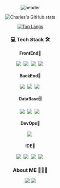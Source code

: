 
<div align="center" style="text-align:center">

 ![header](https://capsule-render.vercel.app/api?type=waving&color=0:b388ff,100:a82da8&height=180&section=header&text=Charles&desc=Welcome%20in%20My%20GitHub&fontSize=80&fontColor=d6ace6&animation=fadeIn&descAlignY=70)
 
</div>

<div align="center" style="text-align:center">
 
 ![Charles's GitHub stats](https://github-readme-stats.vercel.app/api?username=KwonCheulJin&show_icons=true&theme=dracula)

</div>
<div align="center" style="text-align:center">

 [![Top Langs](https://github-readme-stats.vercel.app/api/top-langs/?username=KwonCheulJin&layout=compact)](https://github.com/anuraghazra/github-readme-stats)

</div>
 
 <h3 align=center>💻 Tech Stack 🛠</h3>
 
  <h4 align=center>FrontEnd👀</h4>
  <div align=center>
   <img src="https://img.shields.io:/badge/React-61DAFB?style=plastic&logo=React&logoColor=white"/></a>&nbsp
   <img src="https://img.shields.io:/badge/TypeScript-3178C6?style=plastic&logo=TypeScript&logoColor=white"/></a>&nbsp
   <img src="https://img.shields.io:/badge/JavaScript-F7DF1E?style=plastic&logo=JavaScript&logoColor=white"/></a>&nbsp
   <img src="https://img.shields.io:/badge/CSS3-1572B6?style=plastic&logo=CSS3&logoColor=white"/></a>&nbsp
  </div>
  <h4 align=center>BackEnd🧠</h4>
  <div align=center>
   <img src="https://img.shields.io:/badge/Java-007396?style=plastic&logo=Java&logoColor=white"/></a>&nbsp 
   <img src="https://img.shields.io:/badge/Spring-6DB33F?style=plastic&logo=Spring&logoColor=white"/></a>&nbsp
   <img src="https://img.shields.io:/badge/SpringBoot-6DB33F?style=plastic&logo=SpringBoot&logoColor=white"/></a>&nbsp
  </div>
  <h4 align=center>DataBase🗄</h4>
  <div align=center>
   <img src="https://img.shields.io:/badge/MariaDB-003545?style=plastic&logo=MariaDB&logoColor=white"/></a>&nbsp
   <img src="https://img.shields.io:/badge/MySQL-4479A1?style=plastic&logo=MySQL&logoColor=white"/></a>&nbsp
   <img src="https://img.shields.io:/badge/PostgreSQL-4169E1?style=plastic&logo=PostgreSQL&logoColor=white"/></a>&nbsp
  </div>
  <h4 align=center>DevOps🧰</h4>
  <div align=center>
   <img src="https://img.shields.io:/badge/Netlify-00C7B7?style=plastic&logo=Netlify&logoColor=white"/></a>&nbsp
  </div>
  <h4 align=center>IDE📇</h4>
  <div align=center>
   <img src="https://img.shields.io:/badge/Postman-FF6C37?style=plastic&logo=Postman&logoColor=white"/></a>&nbsp
   <img src="https://img.shields.io:/badge/IntelliJIDEA-000000?style=plastic&logo=IntelliJIDEA&logoColor=white"/></a>&nbsp
   <img src="https://img.shields.io:/badge/EclipseIDE-2C2255?style=plastic&logo=EclipseIDE&logoColor=white"/></a>&nbsp
   <img src="https://img.shields.io:/badge/VisualStudioCode-007ACC?style=plastic&logo=VisualStudioCode&logoColor=white"/></a>&nbsp
  </div>
  
 <h3 align=center>About ME 🧗🏻‍♀️ </h3>
 
 <p align=center>
 <a href="https://jin-blog-blush.vercel.app/"><img src="https://img.shields.io/badge/My tech blog-000000?style=for-the-badge&logo=GitHub&logoColor=white&link=https://jin-blog-blush.vercel.app/"/></a> 
 <a href="mailto:chkftm12@gmail.com"><img src="https://img.shields.io/badge/Gmail-EA4335?style=for-the-badge&logo=Gmail&logoColor=white&link=mailto:chkftm12@gmail.com"/></a>
</p>
 
